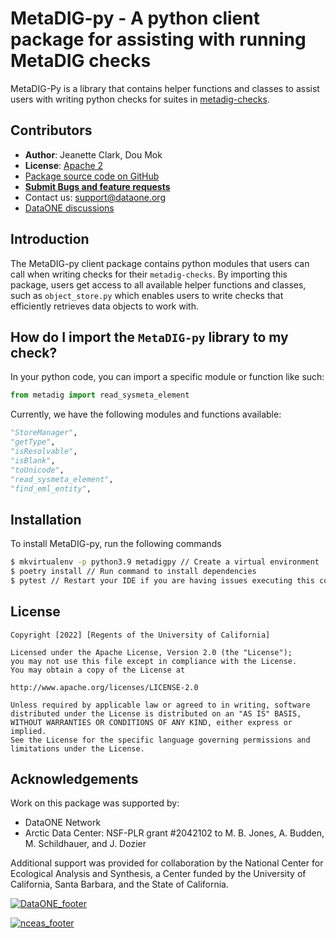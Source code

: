 # MetaDIG-py - A python client package for assisting with running MetaDIG checks

MetaDIG-Py is a library that contains helper functions and classes to assist users with writing 
python checks for suites in [metadig-checks](https://github.com/NCEAS/metadig-checks).

## Contributors

- **Author**: Jeanette Clark, Dou Mok
- **License**: [Apache 2](http://opensource.org/licenses/Apache-2.0)
- [Package source code on GitHub](https://github.com/NCEAS/metadig-py)
- [**Submit Bugs and feature requests**](https://github.com/NCEAS/metadig-py/issues)
- Contact us: support@dataone.org
- [DataONE discussions](https://github.com/DataONEorg/dataone/discussions)

## Introduction

The MetaDIG-py client package contains python modules that users can call when writing checks
for their `metadig-checks`. By importing this package, users get access to all available helper
functions and classes, such as `object_store.py` which enables users to write checks that
efficiently retrieves data objects to work with.

## How do I import the `MetaDIG-py` library to my check?

In your python code, you can import a specific module or function like such:

```py
from metadig import read_sysmeta_element
```

Currently, we have the following modules and functions available:

```py
"StoreManager",
"getType",
"isResolvable",
"isBlank",
"toUnicode",
"read_sysmeta_element",
"find_eml_entity",
```

## Installation

To install MetaDIG-py, run the following commands

```sh
$ mkvirtualenv -p python3.9 metadigpy // Create a virtual environment
$ poetry install // Run command to install dependencies
$ pytest // Restart your IDE if you are having issues executing this command
```

## License

```
Copyright [2022] [Regents of the University of California]

Licensed under the Apache License, Version 2.0 (the "License");
you may not use this file except in compliance with the License.
You may obtain a copy of the License at

http://www.apache.org/licenses/LICENSE-2.0

Unless required by applicable law or agreed to in writing, software
distributed under the License is distributed on an "AS IS" BASIS,
WITHOUT WARRANTIES OR CONDITIONS OF ANY KIND, either express or implied.
See the License for the specific language governing permissions and
limitations under the License.
```

## Acknowledgements

Work on this package was supported by:

- DataONE Network
- Arctic Data Center: NSF-PLR grant #2042102 to M. B. Jones, A. Budden, M. Schildhauer, and J.
  Dozier

Additional support was provided for collaboration by the National Center for Ecological Analysis and
Synthesis, a Center funded by the University of California, Santa Barbara, and the State of
California.

[![DataONE_footer](https://user-images.githubusercontent.com/6643222/162324180-b5cf0f5f-ae7a-4ca6-87c3-9733a2590634.png)](https://dataone.org)

[![nceas_footer](https://www.nceas.ucsb.edu/sites/default/files/2020-03/NCEAS-full%20logo-4C.png)](https://www.nceas.ucsb.edu)